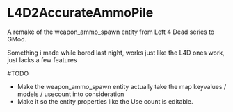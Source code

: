 # L4D2AccurateAmmoPile
A remake of the weapon_ammo_spawn entity from Left 4 Dead series to GMod.

Something i made while bored last night, works just like the L4D ones work, just lacks a few features

#TODO

- Make the weapon_ammo_spawn entity actually take the map keyvalues / models / usecount into consideration
- Make it so the entity properties like the Use count is editable.
